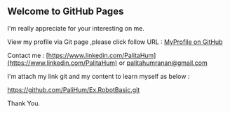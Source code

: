 ## Welcome to GitHub Pages

I'm really appreciate for your interesting on me.

View my profile via Git page ,please click follow URL : [MyProfile on GitHub](https://palihum.github.io/MyProfile) 

Contact me : 
[https://www.linkedin.com/PalitaHum](https://www.linkedin.com/PalitaHum)  or [palitahumranan@gmail.com](https://mail.google.com)





I'm attach my link git and my content to learn myself as below : 

https://github.com/PaliHum/Ex.RobotBasic.git



Thank You.


